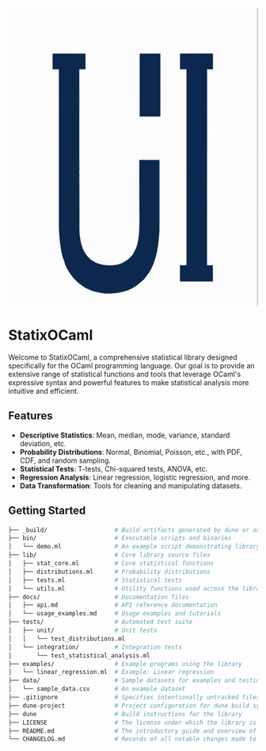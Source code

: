 <img src="logo.png" alt="Logo" width="800" height="600">

# StatixOCaml

Welcome to StatixOCaml, a comprehensive statistical library designed specifically for the OCaml programming language. Our goal is to provide an extensive range of statistical functions and tools that leverage OCaml's expressive syntax and powerful features to make statistical analysis more intuitive and efficient.

## Features

- **Descriptive Statistics**: Mean, median, mode, variance, standard deviation, etc.
- **Probability Distributions**: Normal, Binomial, Poisson, etc., with PDF, CDF, and random sampling.
- **Statistical Tests**: T-tests, Chi-squared tests, ANOVA, etc.
- **Regression Analysis**: Linear regression, logistic regression, and more.
- **Data Transformation**: Tools for cleaning and manipulating datasets.

## Getting Started

```bash
├── _build/                   # Build artifacts generated by dune or another build system
├── bin/                      # Executable scripts and binaries
│   └── demo.ml               # An example script demonstrating library usage
├── lib/                      # Core library source files
│   ├── stat_core.ml          # Core statistical functions
│   ├── distributions.ml      # Probability distributions
│   ├── tests.ml              # Statistical tests
│   └── utils.ml              # Utility functions used across the library
├── docs/                     # Documentation files
│   ├── api.md                # API reference documentation
│   └── usage_examples.md     # Usage examples and tutorials
├── tests/                    # Automated test suite
│   ├── unit/                 # Unit tests
│   │   └── test_distributions.ml
│   └── integration/          # Integration tests
│       └── test_statistical_analysis.ml
├── examples/                 # Example programs using the library
│   └── linear_regression.ml  # Example: Linear regression
├── data/                     # Sample datasets for examples and testing
│   └── sample_data.csv       # An example dataset
├── .gitignore                # Specifies intentionally untracked files to ignore
├── dune-project              # Project configuration for dune build system
├── dune                      # Build instructions for the library
├── LICENSE                   # The license under which the library is released
├── README.md                 # The introductory guide and overview of your project
└── CHANGELOG.md              # Records of all notable changes made to the project

```
